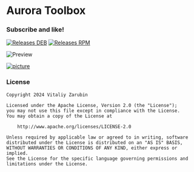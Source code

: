 # Aurora Toolbox

### Subscribe and like!

[![Releases DEB](https://img.shields.io/badge/dynamic/json?url=https://api.github.com/repos/keygenqt/aurora-toolbox/releases/latest&query=assets[1][download_count]&label=Releases%20DEB&color=BE8731&logo=github&prefix=0.0.11%20(&suffix=))](https://github.com/keygenqt/aurora-toolbox/releases)
[![Releases RPM](https://img.shields.io/badge/dynamic/json?url=https://api.github.com/repos/keygenqt/aurora-toolbox/releases/latest&query=assets[0][download_count]&label=Releases%20RPM&color=040404&logo=github&prefix=0.0.11%20(&suffix=))](https://github.com/keygenqt/aurora-toolbox/releases)

![Preview](https://raw.githubusercontent.com/keygenqt/aurora-toolbox/refs/heads/main/files/images/preview_telegram.png)

[![picture](https://github.com/keygenqt/aurora-toolbox/blob/main/files/images/more.png?raw=true)](https://keygenqt.github.io/aurora-toolbox/)

### License

```
Copyright 2024 Vitaliy Zarubin

Licensed under the Apache License, Version 2.0 (the "License");
you may not use this file except in compliance with the License.
You may obtain a copy of the License at

    http://www.apache.org/licenses/LICENSE-2.0

Unless required by applicable law or agreed to in writing, software
distributed under the License is distributed on an "AS IS" BASIS,
WITHOUT WARRANTIES OR CONDITIONS OF ANY KIND, either express or implied.
See the License for the specific language governing permissions and
limitations under the License.
```
